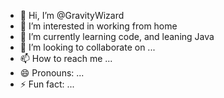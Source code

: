 - 👋 Hi, I’m @GravityWizard
- 👀 I’m interested in working from home
- 🌱 I’m currently learning code, and leaning Java
- 💞️ I’m looking to collaborate on ...
- 📫 How to reach me ...
- 😄 Pronouns: ...
- ⚡ Fun fact: ...

<!---
GravityWizard/GravityWizard is a ✨ special ✨ repository because its `README.md` (this file) appears on your GitHub profile.
You can click the Preview link to take a look at your changes.
--->
